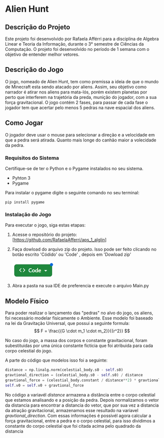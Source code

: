 # Alien Hunt

## Descrição do Projeto

Este projeto foi desenvolvido por Rafaela Afférri para a disciplina de Algebra Linear e Teoria da Informação, durante o 3° semestre de Ciências da Computação. O projeto foi desenvolvido no período de 1 semana com o objetivo de entender melhor vetores.

## Descrição do Jogo

O jogo, nomeado de Alien Hunt, tem como premissa a ideia de que o mundo de Minecraft esta sendo atacado por aliens. Assim, seu objetivo como narrador é atirar nos aliens para mata-lós, porém existem planetas por perto que interferem na trajetória da preda, munição do jogador, com a sua força gravitacional. O jogo contém 2 fases, para passar de cada fase o jogador tem que acertar pelo menos 5 pedras na nave espacial dos aliens.

## Como Jogar

O jogador deve usar o mouse para selecionar a direção e a velocidade em que a pedra será atirada. Quanto mais longe do canhão maior a volecidade da pedra.

### Requisitos do Sistema

Certifique-se de ter o Python e o Pygame instalados no seu sistema.

- Pyhton 3
- Pygame

Para instalar o pygame digite o seguinte comando no seu terminal:

```
pip install pygame
```

### Instalação do Jogo
Para executar o jogo, siga estas etapas:

1. Acesse o repositório do projeto: [https://github.com/RafaelaAfferri/aps_1_alglin]

2. Faça dowload do arquivo zip do projeto. Isso pode ser feito clicando no botão escrito 'Códido' ou 'Code' , depois em 'Dowload zip'

    ![Print do github](foto_code.png)

3. Abra a pasta na sua IDE de preferencia e execute o arquivo Main.py


## Modelo Físico

Para poder realizar o lançamento das "pedras" no alvo do jogo, os aliens, foi necessário modelar fisicamente o Ambiente. Esse modelo foi baseado na lei da Gravitação Universal, que possui a seguinte formula: $$ F = \frac{{G \cdot m_1 \cdot m_2}}{{r^2}} $$

No caso do jogo, a massa dos corpos e constante gravitacional, foram subestituidas por uma única constante ficticia que foi atribuida para cada corpo celestial do jogo.

A parte do código que modelos isso foi a seguinte:

``` python
distance = np.linalg.norm(celestial_body.s0 - self.s0)
gravtional_direction = (celestial_body.s0 - self.s0) / distance
gravtional_force = (celestial_body.constant / distance**2) * gravtional_direction
self.v0 = self.v0 + gravtional_force
```

No código a variavél _distance_ armazena a distância entre o corpo celestial que estamos analisando e a posição da pedra. Depois normalizamos o vetor da distancia para encontrar a distancia do vetor, que por sua vez a distancia da atração gravitacional, armazenamos esse resultado na variavel _gravtional_direction_. Com essas informações é possivél agora calcular a força gravitacional, entre a pedra e o corpo celestial, para isso dividimos a constante do corpo celestial que foi citada acima pelo quadrado da distancia 




